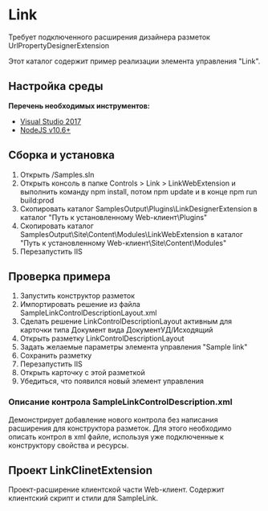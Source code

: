 ﻿# Link

Требует подключенного расширения дизайнера разметок UrlPropertyDesignerExtension

Этот каталог содержит пример реализации элемента управления "Link".

## Настройка среды

**Перечень необходимых инструментов:** 
* [Visual Studio 2017](https://www.visualstudio.com)
* [NodeJS v10.6+](https://nodejs.org/en/)

## Сборка и установка

1. Открыть /Samples.sln
4. Открыть консоль в папке Controls > Link > LinkWebExtension и выполнить команду npm install, потом  npm update и в конце npm run build:prod
3. Скопировать каталог SamplesOutput\Plugins\LinkDesignerExtension в каталог "Путь к установленному Web-клиент\Plugins"
4. Скопировать каталог SamplesOutput\Site\Content\Modules\LinkWebExtension в каталог "Путь к установленному Web-клиент\Site\Content\Modules"
5. Перезапустить IIS

## Проверка примера

1. Запустить конструктор разметок
2. Импортировать решение из файла SampleLinkControlDescriptionLayout.xml
3. Сделать решение LinkControlDescriptionLayout активным для карточки типа Документ вида ДокументУД/Исходящий
4. Открыть разметку LinkControlDescriptionLayout
5. Задать желаемые параметры элемента управления "Sample link"
6. Сохранить разметку
7. Перезапустить IIS
8. Открыть карточку с этой разметкой
9. Убедиться, что появился новый элемент управления

### Описание контрола SampleLinkControlDescription.xml

Демонстрирует добавление нового контрола без написания расширения для конструктора разметок.
Для этого необходимо описать контрол в xml файле, используя уже подключенные к конструктору свойства и ресурсы.


## Проект LinkClinetExtension

Проект-расширение клиентской части Web-клиент. Содержит клиентский скрипт и стили для SampleLink.
